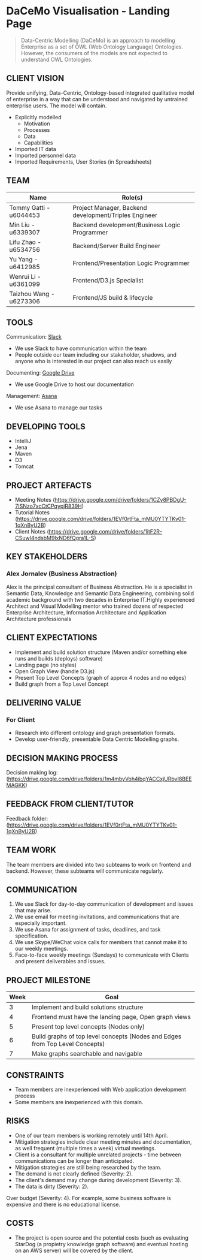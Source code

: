 # DaCeMo Visualisation - Landing Page

> Data-Centric Modelling (DaCeMo) is an approach to modelling Enterprise as a set of OWL (Web Ontology Language) Ontologies. However, the consumers of the models are not expected to understand OWL Ontologies.

## CLIENT VISION
Provide unifying, Data-Centric, Ontology-based integrated qualitative model of enterprise in a way that can be understood and navigated by untrained enterprise users. The model will contain.

* Explicitly modelled
  - Motivation
  - Processes
  - Data
  - Capabilities
* Imported IT data
* Imported personnel data
* Imported Requirements, User Stories (in Spreadsheets)


## TEAM
Name | Role(s) 
--- | ---
Tommy Gatti - u6044453 | Project Manager, Backend development/Triples Engineer
Min Liu - u6339307 | Backend development/Business Logic Programmer
Lifu Zhao - u6534756 | Backend/Server Build Engineer
Yu Yang - u6412985 | Frontend/Presentation Logic Programmer
Wenrui Li - u6361099 | Frontend/D3.js Specialist
Taizhou Wang - u6273306 | Frontend/JS build & lifecycle

## TOOLS

Communication: [Slack](https://businessabstraction.slack.com/messages/CGMDE8ZCH/)
* We use Slack to have communication within the team
* People outside our team including our stakeholder, shadows, and anyone who is interested in our project can also reach us easily

Documenting: [Google Drive](https://drive.google.com/drive/folders/1-1yj-3s_OkBXiONDrqy7tZXL7TlzEtuD)
* We use Google Drive to host our documentation

Management: [Asana](https://app.asana.com/0/inbox/1112380319431612?du=1112380319431612&invite=8a394c166f17d335c2ffbb8a719bc864)
* We use Asana to manage our tasks

## DEVELOPING TOOLS
* IntelliJ
* Jena
* Maven
* D3
* Tomcat

## PROJECT ARTEFACTS
* Meeting Notes (https://drive.google.com/drive/folders/1CZy8PBDgU-7ISNzo7xcCtCPqypjR839H)
* Tutorial Notes (https://drive.google.com/drive/folders/1EVf0rtFta_mMU0YTYTKv01-1qXnByU2B)
* Client Notes (https://drive.google.com/drive/folders/1itF2R-CSuwl4ndsbM9IxND6fQgra1L-S)

## KEY STAKEHOLDERS
### Alex Jornalev (Business Abstraction)
Alex is the principal consultant of Business Abstraction. He is a specialist in Semantic Data, 
Knowledge and Semantic Data Engineering, combining solid academic background 
with two decades in Enterprise IT.Highly experienced Architect and Visual Modelling mentor who trained dozens of respected Enterprise Architecture, Information Architecture and Application Architecture professionals

## CLIENT EXPECTATIONS
* Implement and build solution structure (Maven and/or something else runs and builds (deploys) software)
* Landing page (no styles)
* Open Graph View (handle D3.js)
* Present Top Level Concepts (graph of approx 4 nodes and no edges)
* Build graph from a Top Level Concept


## DELIVERING VALUE
### For Client
* Research into different ontology and graph presentation formats.
* Develop user-friendly, presentable Data Centric Modelling graphs. 

## DECISION MAKING PROCESS
Decision making log: (https://drive.google.com/drive/folders/1m4mbyVoh4ibqYACCxjURbvI8BEEMAGKK)

## FEEDBACK FROM CLIENT/TUTOR
Feedback folder: (https://drive.google.com/drive/folders/1EVf0rtFta_mMU0YTYTKv01-1qXnByU2B)

## TEAM WORK
The team members are divided into two subteams to work on frontend and backend. However, these subteams will communicate regularly. 

## COMMUNICATION
1. We use Slack for day-to-day communication of development and issues that may arise.
2. We use email for meeting invitations, and communications that are especially important. 
3. We use Asana for assignment of tasks, deadlines, and task specification.
4. We use Skype/WeChat voice calls for members that cannot make it to our weekly meetings.
5. Face-to-face weekly meetings (Sundays) to communicate with Clients and present deliverables and issues. 

## PROJECT MILESTONE
Week | Goal
--- | --- 
3 | Implement and build solutions structure  
4 | Frontend must have the landing page, Open graph views
5 | Present top level concepts (Nodes only)
6 | Build graphs of top level concepts (Nodes and Edges from Top Level Concepts)
7 | Make graphs searchable and navigable 
 
## CONSTRAINTS
* Team members are inexperienced with Web application development process
* Some members are inexperienced with this domain.

## RISKS
* One of our team members is working remotely until 14th April. 
* Mitigation strategies include clear meeting minutes and documentation, as well frequent (multiple times a week) virtual meetings.
* Client is a consultant for multiple unrelated projects - time between communications can be longer than anticipated. 
* Mitigation strategies are still being researched by the team.
* The demand is not clearly defined (Severity: 2).
* The client's demand may change during development (Severity: 3).
* The data is dirty (Severity: 2). 

Over budget (Severity: 4). For example, some business software is expensive and there is no educational license. 


## COSTS
* The project is open source and the potential costs (such as evaluating StarDog (a propietry knowledge graph software) and eventual hosting on an AWS server) will be covered by the client. 


